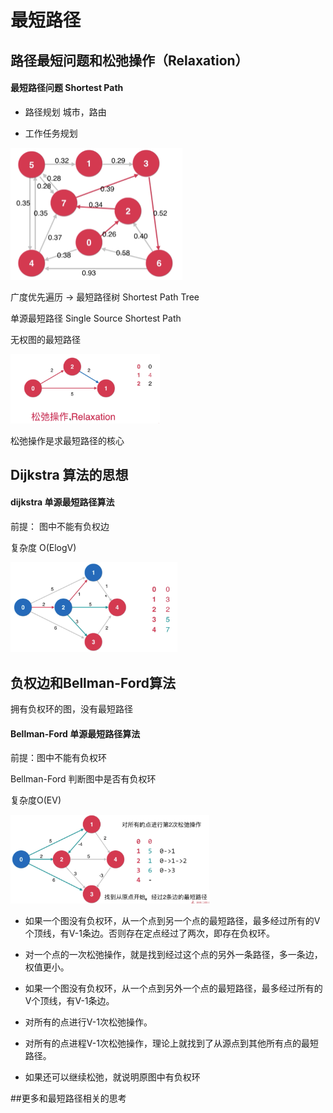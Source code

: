 # 最短路径

## 路径最短问题和松弛操作（Relaxation）

#### 最短路径问题 Shortest Path

- 路径规划 城市，路由

- 工作任务规划

<img src="img/image-20191016101106008.png" alt="image-20191016101106008" style="zoom: 50%;" />

广度优先遍历 -> 最短路径树 Shortest Path Tree

单源最短路径 Single Source Shortest Path



无权图的最短路径

<img src="img/image-20191016101601838.png" alt="image-20191016101601838" style="zoom:33%;" />

松弛操作是求最短路径的核心

## Dijkstra 算法的思想

#### dijkstra 单源最短路径算法

前提： 图中不能有负权边 

复杂度 O(ElogV)

<img src="img/image-20191016102519633.png" alt="image-20191016102519633" style="zoom:33%;" />

## 负权边和Bellman-Ford算法

拥有负权环的图，没有最短路径

#### Bellman-Ford 单源最短路径算法

前提：图中不能有负权环

Bellman-Ford 判断图中是否有负权环

复杂度O(EV)

<img src="img/image-20191016120522021.png" alt="image-20191016120522021" style="zoom:33%;" />



- 如果一个图没有负权环，从一个点到另一个点的最短路径，最多经过所有的V个顶线，有V-1条边。否则存在定点经过了两次，即存在负权环。

- 对一个点的一次松弛操作，就是找到经过这个点的另外一条路径，多一条边，权值更小。

- 如果一个图没有负权环，从一个点到另外一个点的最短路径，最多经过所有的V个顶线，有V-1条边。

- 对所有的点进行V-1次松弛操作。

- 对所有的点进程V-1次松弛操作，理论上就找到了从源点到其他所有点的最短路径。

- 如果还可以继续松弛，就说明原图中有负权环

##更多和最短路径相关的思考



